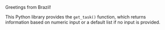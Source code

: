 Greetings from Brazil!

This Python library provides the `get_task()` function, which returns information based on numeric input or a default list if no input is provided.